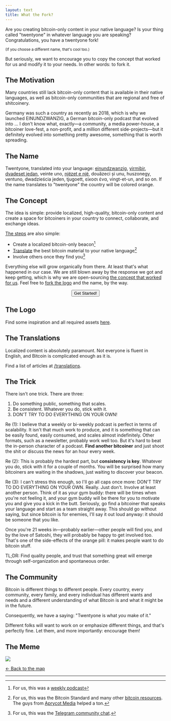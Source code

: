 ```yaml
---
layout: text 
title: What the Fork?
---
```


Are you creating bitcoin-only content in your native language? Is your thing called "twentyone" in whatever language you are speaking? Congratulations, you have a twentyone fork!

<small>(If you choose a different name, that's cool too.)</small>

But seriously, we want to encourage you to copy the concept that worked for us
and modify it to your needs. In other words: to fork it.

## The Motivation

Many countries still lack bitcoin-only content that is available in their native
languages, as well as bitcoin-only communities that are regional and free of
shitcoinery. 

Germany was such a country as recently as 2018, which is why we launched
EINUNDZWANZIG, a German bitcoin-only podcast that evolved into ... I don't know
what, exactly—a community, a media power-house, a bitcoiner love-fest, a
non-profit, and a million different side-projects—but it definitely evolved into
something pretty awesome, something that is worth spreading.

## The Name

Twentyone, translated into your language: [einundzwanzig], [yirmibir], [dvadeset
jedan], veinte uno, [njëzet e një][nen], douăzeci și unu, huszonegy, ventuno,
dwadzieścia jeden, tjugoett, είκοσι ένα, vingt-et-un, and so on. If the name
translates to "twentyone" the country will be colored orange.

[einundzwanzig]: https://twitter.com/_einundzwanzig_
[yirmibir]: https://twitter.com/YirmibirBitcoin
[dvadeset jedan]: https://twitter.com/dvadesetjedan21/
[nen]: https://twitter.com/_njezetenje

## The Concept

The idea is simple: provide localized, high-quality, bitcoin-only content and create a space
for bitcoiners in your country to connect, collaborate, and exchange ideas. 

[The steps](/checklist) are also simple:

- Create a localized bitcoin-only beacon[^create]
- [Translate](/translations) the best bitcoin material to your native language[^translate]
- Involve others once they find you[^involve]

[^create]: For us, this was a [weekly podcast](https://einundzwanzig.space/podcast/)
[^translate]: For us, this was the Bitcoin Standard and many other [bitcoin resources](https://bitcoin-resources.com). The guys from [Aprycot Media](https://aprycot.media/) helped a ton.
[^involve]: For us, this was the [Telegram community chat](https://einundzwanzig.space/telegram/).

Everything else will grow organically from there. At least that's what happened
in our case. We are still blown away by the response we got and keep getting,
which is why we are open-sourcing [the concept that worked for us][concept]. Feel free to
[fork the logo][logo] and the name, by the way.

<center>
    <a href="/checklist">
        <button type="button" class="btn btn-primary btn-large btn-custom">Get Started!</button>
    </a>
</center>

[concept]: https://einundzwanzig.space/files/EINUNDZWANZIG-WhatWorkedForUs.pdf
[logo]: /logo

## The Logo

Find some inspiration and all required assets [here][logo].

## The Translations

Localized content is absolutely paramount. Not everyone is fluent in English, and Bitcoin is complicated enough as it is. 

Find a list of articles at [/translations](/translations).

## The Trick

There isn't one trick. There are three:

1. Do something public, something that scales.
2. Be consistent. Whatever you do, stick with it.
3. DON'T TRY TO DO EVERYTHING ON YOUR OWN!

Re (1): I believe that a weekly or bi-weekly podcast is perfect in terms of
scalability. It isn't that much work to produce, and it is something that can be
easily found, easily consumed, and scales almost indefinitely. Other formats,
such as a newsletter, probably work well too. But it's hard to beat the
in-person character of a podcast. **Find another bitcoiner** and just shoot the shit
or discuss the news for an hour every week. 

Re (2): This is probably the hardest part, but **consistency is key**. Whatever you
do, stick with it for a couple of months. You will be surprised how many
bitcoiners are waiting in the shadows, just waiting to discover your beacon.

Re (3): I can't stress this enough, so I'll go all caps once more: DON'T TRY TO
DO EVERYTHING ON YOUR OWN. Really. Just don't. Involve at least another person.
Think of it as your gym buddy: there will be times when you're not feeling it,
and your gym buddy will be there for you to motivate you and give you a kick in
the butt. Seriously, go find a bitcoiner that speaks your language and start as
a team straight away. This should go without saying, but since bitcoin is for
enemies, I'll say it out loud anyway: it should be someone that you like.

Once you're 21 weeks in—probably earlier—other people will find you, and by the
love of Satoshi, they will probably be happy to get involved too. That's one of
the side-effects of the orange pill: it makes people want to do bitcoin stuff.

TL;DR: Find quality people, and trust that something great will emerge through
self-organization and spontaneous order. 

## The Community

Bitcoin is different things to different people. Every country, every community,
every family, and every individual has different wants and needs and a different
understanding of what Bitcoin is and what it might be in the future.

Consequently, we have a saying: "Twentyone is what *you* make of it."

Different folks will want to work on or emphasize different things, and that's
perfectly fine. Let them, and more importantly: encourage them!

## The Meme

![](images/thankyou.jpg)

[← Back to the map](/)

---
